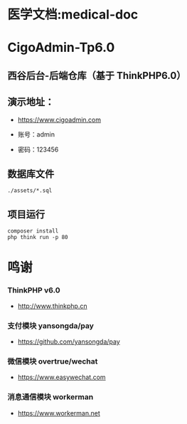 医学文档:medical-doc
===============

# CigoAdmin-Tp6.0

## 西谷后台-后端仓库（基于 ThinkPHP6.0）

## 演示地址：

- https://www.cigoadmin.com

- 账号：admin

- 密码：123456

## 数据库文件
```
./assets/*.sql
```

## 项目运行

```
composer install
php think run -p 80
```

# 鸣谢

### ThinkPHP v6.0
- http://www.thinkphp.cn

### 支付模块 yansongda/pay
- https://github.com/yansongda/pay

### 微信模块 overtrue/wechat
- https://www.easywechat.com

### 消息通信模块 workerman
- https://www.workerman.net
